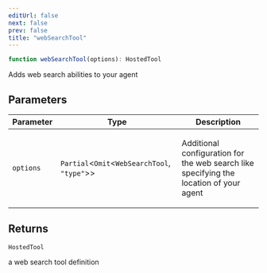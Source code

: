 ```yaml
---
editUrl: false
next: false
prev: false
title: "webSearchTool"
---
```


```ts
function webSearchTool(options): HostedTool
```

Adds web search abilities to your agent

## Parameters

<table>
<thead>
<tr>
<th>Parameter</th>
<th>Type</th>
<th>Description</th>
</tr>
</thead>
<tbody>
<tr>
<td>

`options`

</td>
<td>

`Partial`\<`Omit`\<`WebSearchTool`, `"type"`\>\>

</td>
<td>

Additional configuration for the web search like specifying the location of your agent

</td>
</tr>
</tbody>
</table>

## Returns

`HostedTool`

a web search tool definition
